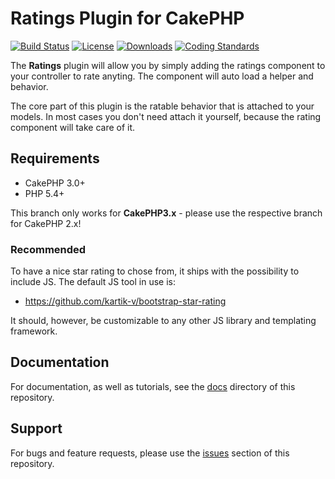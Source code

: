 # Ratings Plugin for CakePHP

[![Build Status](https://secure.travis-ci.org/dereuromark/cakephp-ratings.svg)](http://travis-ci.org/dereuromark/cakephp-ratings)
[![License](https://poser.pugx.org/dereuromark/cakephp-ratings/license)](https://packagist.org/packages/dereuromark/cakephp-ratings)
[![Downloads](https://poser.pugx.org/dereuromark/cakephp-ratings/d/total.png)](https://packagist.org/packages/dereuromark/cakephp-ratings)
[![Coding Standards](https://img.shields.io/badge/cs-PSR--2--R-yellow.svg)](https://github.com/php-fig-rectified/fig-rectified-standards)

The **Ratings** plugin will allow you by simply adding the ratings component to your controller to rate anyting. The component will auto load a helper and behavior.

The core part of this plugin is the ratable behavior that is attached to your models. In most cases you don't need attach it yourself, because the rating component will take care of it.

## Requirements

* CakePHP 3.0+
* PHP 5.4+

This branch only works for **CakePHP3.x** - please use the respective branch for CakePHP 2.x!

### Recommended

To have a nice star rating to chose from, it ships with the possibility to include JS.
The default JS tool in use is:

* https://github.com/kartik-v/bootstrap-star-rating

It should, however, be customizable to any other JS library and templating framework.

## Documentation

For documentation, as well as tutorials, see the [docs](docs/) directory of this repository.

## Support

For bugs and feature requests, please use the [issues](https://github.com/dereuromark/cakephp-ratings/issues) section of this repository.
